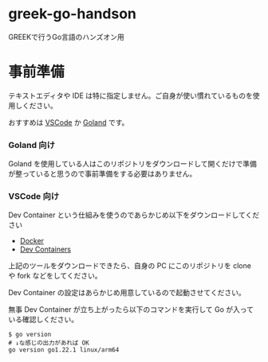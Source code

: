 # greek-go-handson
GREEKで行うGo言語のハンズオン用

# 事前準備
テキストエディタや IDE は特に指定しません。ご自身が使い慣れているものを使用しください。

おすすめは [VSCode](https://azure.microsoft.com/ja-jp/products/visual-studio-code) か [Goland](https://www.jetbrains.com/ja-jp/go/) です。


### Goland 向け
Goland を使用している人はこのリポジトリをダウンロードして開くだけで準備が整っていると思うので事前準備をする必要はありません。


### VSCode 向け
Dev Container という仕組みを使うのであらかじめ以下をダウンロードしてください
- [Docker](https://docs.docker.com/get-docker/)
- [Dev Containers](https://marketplace.visualstudio.com/items?itemName=ms-vscode-remote.remote-containers)

上記のツールをダウンロードできたら、自身の PC にこのリポジトリを clone や fork などをしてください。

Dev Container の設定はあらかじめ用意しているので起動させてください。

無事 Dev Container が立ち上がったら以下のコマンドを実行して Go が入っている確認しください。

```shell
$ go version
# ↓な感じの出力があれば OK
go version go1.22.1 linux/arm64
```